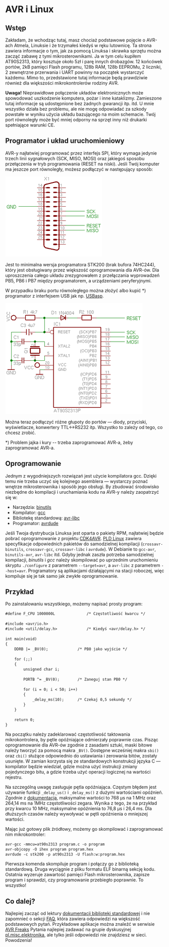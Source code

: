 AVR i Linux
===========

Wstęp
-----

Zakładam, że wchodząc tutaj, masz chociaż podstawowe pojęcie o AVR-ach Atmela, 
Linuksie i że trzymałeś kiedyś w ręku lutownicę. Ta strona zawiera informacje o 
tym, jak za pomocą Linuksa i skrawka sprzętu można zacząć zabawę z tymi 
mikrosterownikami. Ja w tym celu kupiłem AT90S2313, który kosztuje około 5zł i 
parę innych drobazgów. 12 końcówek portów, 2kB pamięci Flash programu, 128b 
RAM, 128b EEPROMu, 2 liczniki, 2 zewnętrzne przerwania i UART powinny na 
początek wystarczyć każdemu. Mimo to, przedstawione tutaj informacje będą 
prawdziwie również dla większości mikrokontrolerów rodziny AVR.

**Uwaga!** Nieprawidłowe połączenie układów
elektronicznych może spowodować uszkodzenie komputera, pożar i inne kataklizmy.
Zamieszone tutaj informacje są udostępnione bez żadnych gwarancji itp. itd.
U mnie wszystko działa bez problemu, ale nie mogę odpowiadać za szkody powstałe
w wyniku użycia układu bazującego na moim schemacie. Twój port równoległy może
być mniej odporny na sprzęt inny niż drukarki spełniające warunki CE.


Programator i układ uruchomieniowy
----------------------------------

AVR-y najłatwiej programować przez interfejs SPI, który wymaga jedynie trzech
linii sygnałowych (SCK, MISO, MOSI) oraz jakiegoś sposobu przełączenia w tryb
programowania (RESET na niski). Jeśli Twój komputer ma jeszcze port równoległy,
możesz podłączyć w następujący sposób:

![Programator](prog.png)

Jest to minimalna wersja programatora STK200 (brak bufora 74HC244),
który jest obsługiwany przez większość oprogramowania dla AVR-ów. Dla
uproszczenia całego układu zrezygnowałem z przełączania wyprowadzeń PB5, PB6 i
PB7 między programatorem, a urządzeniami peryferyjnymi.

W przypadku braku portu równoległego można złożyć albo kupić *) programator
z interfejsem USB jak np. [USBasp](https://www.fischl.de/usbasp/).

![Układ uruchomieniowy](proto.png)

Można teraz podłączyć różne głupoty do portów &mdash; diody, przyciski,
wyświetlacze, konwertery TTL&lt;-&gt;RS232 itp. Wszystko to zależy od
tego, co chcesz zrobić.

*) Problem jajka i kury -- trzeba zaprogramować AVR-a, żeby zaprogramować AVR-a.

Oprogramowanie
--------------

Jednym z wygodniejszych rozwiązań jest użycie kompilatora gcc. Dzięki temu
nie trzeba uczyć się kolejnego asemblera &mdash; wystarczy poznać wnętrze
mikrosterownika i sposób jego obsługi. By zbudować środowisko niezbędne
do kompilacji i uruchamiania kodu na AVR-y należy zaopatrzyć się w:

* Narzędzia: [binutils](ftp://ftp.kernel.org/pub/linux/devel/binutils/)
* Kompilator: [gcc](ftp://ftp.gnu.org/pub/gnu/)
* Bibliotekę standardową: [avr-libc](http://www.nongnu.org/avr-libc/)
* Programator: [avrdude](http://www.nongnu.org/avrdude/)

Jeśli Twoja dystrybucja Linuksa jest oparta o pakiety RPM, najłatwiej będzie
pobrać oprogramowanie z projektu [CDK4AVR](http://cdk4avr.sourceforge.net/).
[PLD Linux](http://www.pld-linux.org/) zawiera specyfikacje odpowiednich
pakietów do samodzielnej kompilacji (`crossavr-binutils`, `crossavr-gcc`,
`crossavr-libc` i `avrdude`). W Debianie to `gcc-avr`, `binutils-avr`,
`avr-libc` itd. Gdyby jednak zaszła potrzeba samodzielnej kompilacji,
_binutils_ i _gcc_ należy skompilować po uprzednim uruchomieniu skryptu
`./configure` z parametrem `--target=avr`, a `avr-libc` z parametrem
`--host=avr`. Programatory są aplikacjami działającymi na stacji roboczej, więc
kompiluje się je tak samo jak zwykłe oprogramowanie.

Przykład
--------

Po zainstalowaniu wszystkiego, możemy napisać prosty program:

```
#define F_CPU 1000000L				/* Częstotliwość kwarcu */

#include <avr/io.h>
#include <util/delay.h>				/* Kiedyś <avr/delay.h> */

int main(void)
{
	DDRB |= _BV(0);				/* PB0 jako wyjście */

	for (;;)
	{
		unsigned char i;
		
		PORTB ^= _BV(0);		/* Zaneguj stan PB0 */
		
		for (i = 0; i < 50; i++)
		{
			_delay_ms(10);		/* Czekaj 0,5 sekundy */
		}
	}

	return 0;
}
```

Na początku należy zadeklarować częstotliwość taktowania mikrokontrolera, by
pętle opóźniające odmierzały poprawnie czas. Pisząc oprogramowanie dla AVR-ów
zgodnie z zasadami sztuki, maski bitowe należy tworzyć za pomocą makra
`_BV()`. Dostępne wcześniej makra `sbi()` oraz `cbi()`
służące odpowiednio do ustawiania i zerowania bitów, zostały usunięte. W zamian
korzysta się ze standardowych konstrukcji języka C &mdash; kompilator będzie
wiedział, gdzie można użyć instrukcji zmiany pojedynczego bitu, a gdzie
trzeba użyć operacji logicznej na wartości rejestru.

Na szczególną uwagę zasługuje pętla opóźniająca. Częstym błędem jest
używanie funkcji `_delay_us()` i `_delay_ms()` z dużymi
wartościami opóźnień. Zgodnie z [dokumentacją](http://www.nongnu.org/avr-libc/user-manual/group__util__delay.html), maksymalne wartości to 768 &micro;s na 1 MHz oraz 264,14 ms na 1MHz częstotliwości zegara. Wynika z tego, że na przykład
przy kwarcu 10 MHz, maksymalne opóźnienia to 76,8 &micro;s i 26,4 ms. Dla dłuższych
czasów należy wywoływać w pętli opóźnienia o mniejszej wartości.

Mając już gotowy plik źródłowy, możemy go skompilować i zaprogramować nim
mikrokontroler:

    avr-gcc -mmcu=at90s2313 program.c -o program
    avr-objcopy -O ihex program program.hex
    avrdude -c stk200 -p at90s2313 -U flash:w:program.hex

Pierwsza komenda skompiluje program i połączy go z biblioteką standardową.
Druga wyciągnie z pliku formatu ELF binarną sekcję kodu. 
Ostatnia wyzeruje zawartość pamięci Flash mikrosterownika, zapisze program
i sprawdzi, czy programowanie przebiegło poprawnie. To wszystko!

Co dalej?
---------

Najlepiej zacząć od lektury [dokumentacji biblioteki standardowej](http://www.nongnu.org/avr-libc/user-manual/)
i nie zapomnieć o sekcji [FAQ](http://www.nongnu.org/avr-libc/user-manual/FAQ.html), która
zawiera odpowiedzi na większość podstawowych pytań. Przykładowe aplikacje
można znaleźć w serwisie [AVR Freaks](http://www.avrfreaks.net/)
Pytania najlepiej zadawać na grupie dyskusyjnej [pl.misc.elektronika](news:pl.misc.elektronika),
ale tylko jeśli odpowiedzi nie znajdziesz w sieci. Powodzenia!


